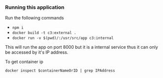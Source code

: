 ### Running this application 

Run the following commands 

- `npm i`
- `docker build -t c3:external .`
- `docker run -v $(pwd)/:/usr/src/app c3:internal`

This will run the app on port 8000 but it is a internal service thus it can only be accessed by it's IP address.

To get container ip 

```docker inspect $containerNameOrID | grep IPAddress```